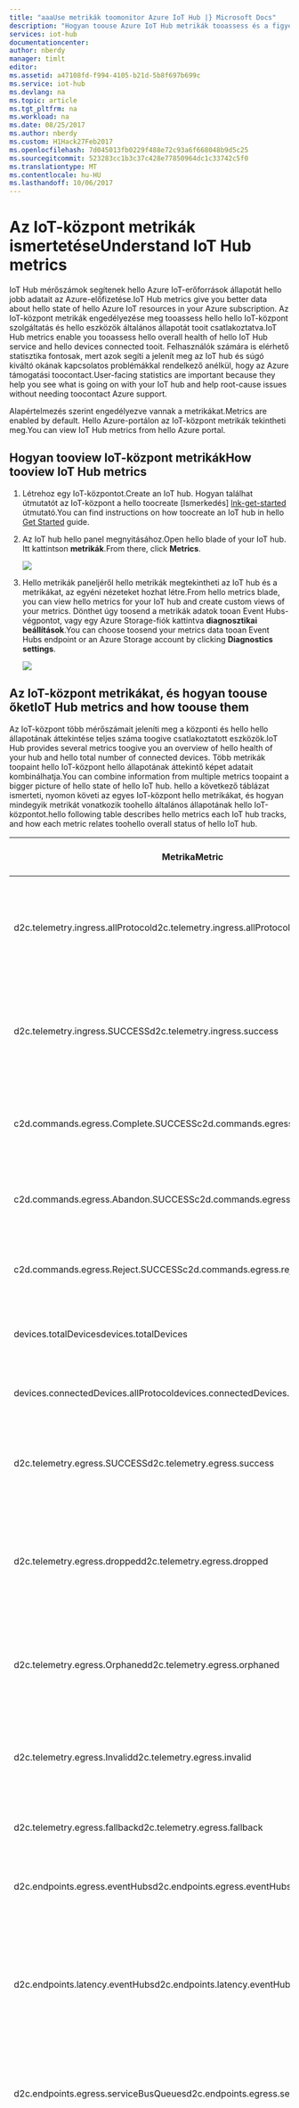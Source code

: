 ```yaml
---
title: "aaaUse metrikák toomonitor Azure IoT Hub |} Microsoft Docs"
description: "Hogyan toouse Azure IoT Hub metrikák tooassess és a figyelő hello az IoT-központok általános állapotát."
services: iot-hub
documentationcenter: 
author: nberdy
manager: timlt
editor: 
ms.assetid: a47108fd-f994-4105-b21d-5b8f697b699c
ms.service: iot-hub
ms.devlang: na
ms.topic: article
ms.tgt_pltfrm: na
ms.workload: na
ms.date: 08/25/2017
ms.author: nberdy
ms.custom: H1Hack27Feb2017
ms.openlocfilehash: 7d045013fb0229f488e72c93a6f668048b9d5c25
ms.sourcegitcommit: 523283cc1b3c37c428e77850964dc1c33742c5f0
ms.translationtype: MT
ms.contentlocale: hu-HU
ms.lasthandoff: 10/06/2017
---
```

# <a name="understand-iot-hub-metrics"></a><span data-ttu-id="8f2e8-103">Az IoT-központ metrikák ismertetése</span><span class="sxs-lookup"><span data-stu-id="8f2e8-103">Understand IoT Hub metrics</span></span>
<span data-ttu-id="8f2e8-104">IoT Hub mérőszámok segítenek hello Azure IoT-erőforrások állapotát hello jobb adatait az Azure-előfizetése.</span><span class="sxs-lookup"><span data-stu-id="8f2e8-104">IoT Hub metrics give you better data about hello state of hello Azure IoT resources in your Azure subscription.</span></span> <span data-ttu-id="8f2e8-105">Az IoT-központ metrikák engedélyezése meg tooassess hello hello IoT-központ szolgáltatás és hello eszközök általános állapotát tooit csatlakoztatva.</span><span class="sxs-lookup"><span data-stu-id="8f2e8-105">IoT Hub metrics enable you tooassess hello overall health of hello IoT Hub service and hello devices connected tooit.</span></span> <span data-ttu-id="8f2e8-106">Felhasználók számára is elérhető statisztika fontosak, mert azok segíti a jelenít meg az IoT hub és súgó kiváltó okának kapcsolatos problémákkal rendelkező anélkül, hogy az Azure támogatási toocontact.</span><span class="sxs-lookup"><span data-stu-id="8f2e8-106">User-facing statistics are important because they help you see what is going on with your IoT hub and help root-cause issues without needing toocontact Azure support.</span></span>

<span data-ttu-id="8f2e8-107">Alapértelmezés szerint engedélyezve vannak a metrikákat.</span><span class="sxs-lookup"><span data-stu-id="8f2e8-107">Metrics are enabled by default.</span></span> <span data-ttu-id="8f2e8-108">Hello Azure-portálon az IoT-központ metrikák tekintheti meg.</span><span class="sxs-lookup"><span data-stu-id="8f2e8-108">You can view IoT Hub metrics from hello Azure portal.</span></span>

## <a name="how-tooview-iot-hub-metrics"></a><span data-ttu-id="8f2e8-109">Hogyan tooview IoT-központ metrikák</span><span class="sxs-lookup"><span data-stu-id="8f2e8-109">How tooview IoT Hub metrics</span></span>
1. <span data-ttu-id="8f2e8-110">Létrehoz egy IoT-központot.</span><span class="sxs-lookup"><span data-stu-id="8f2e8-110">Create an IoT hub.</span></span> <span data-ttu-id="8f2e8-111">Hogyan találhat útmutatót az IoT-központ a hello toocreate [Ismerkedés] [ lnk-get-started] útmutató.</span><span class="sxs-lookup"><span data-stu-id="8f2e8-111">You can find instructions on how toocreate an IoT hub in hello [Get Started][lnk-get-started] guide.</span></span>
2. <span data-ttu-id="8f2e8-112">Az IoT hub hello panel megnyitásához.</span><span class="sxs-lookup"><span data-stu-id="8f2e8-112">Open hello blade of your IoT hub.</span></span> <span data-ttu-id="8f2e8-113">Itt kattintson **metrikák**.</span><span class="sxs-lookup"><span data-stu-id="8f2e8-113">From there, click **Metrics**.</span></span>
   
    ![][1]
3. <span data-ttu-id="8f2e8-114">Hello metrikák paneljéről hello metrikák megtekintheti az IoT hub és a metrikákat, az egyéni nézeteket hozhat létre.</span><span class="sxs-lookup"><span data-stu-id="8f2e8-114">From hello metrics blade, you can view hello metrics for your IoT hub and create custom views of your metrics.</span></span> <span data-ttu-id="8f2e8-115">Dönthet úgy toosend a metrikák adatok tooan Event Hubs-végpontot, vagy egy Azure Storage-fiók kattintva **diagnosztikai beállítások**.</span><span class="sxs-lookup"><span data-stu-id="8f2e8-115">You can choose toosend your metrics data tooan Event Hubs endpoint or an Azure Storage account by clicking **Diagnostics settings**.</span></span>
   
    ![][2]

## <a name="iot-hub-metrics-and-how-toouse-them"></a><span data-ttu-id="8f2e8-116">Az IoT-központ metrikákat, és hogyan toouse őket</span><span class="sxs-lookup"><span data-stu-id="8f2e8-116">IoT Hub metrics and how toouse them</span></span>
<span data-ttu-id="8f2e8-117">Az IoT-központ több mérőszámait jeleníti meg a központi és hello hello állapotának áttekintése teljes száma toogive csatlakoztatott eszközök.</span><span class="sxs-lookup"><span data-stu-id="8f2e8-117">IoT Hub provides several metrics toogive you an overview of hello health of your hub and hello total number of connected devices.</span></span> <span data-ttu-id="8f2e8-118">Több metrikák toopaint hello IoT-központ hello állapotának áttekintő képet adatait kombinálhatja.</span><span class="sxs-lookup"><span data-stu-id="8f2e8-118">You can combine information from multiple metrics toopaint a bigger picture of hello state of hello IoT hub.</span></span> <span data-ttu-id="8f2e8-119">hello a következő táblázat ismerteti, nyomon követi az egyes IoT-központ hello metrikákat, és hogyan mindegyik metrikát vonatkozik toohello általános állapotának hello IoT-központot.</span><span class="sxs-lookup"><span data-stu-id="8f2e8-119">hello following table describes hello metrics each IoT hub tracks, and how each metric relates toohello overall status of hello IoT hub.</span></span>

|<span data-ttu-id="8f2e8-120">Metrika</span><span class="sxs-lookup"><span data-stu-id="8f2e8-120">Metric</span></span>|<span data-ttu-id="8f2e8-121">Metrika megjelenített neve</span><span class="sxs-lookup"><span data-stu-id="8f2e8-121">Metric Display Name</span></span>|<span data-ttu-id="8f2e8-122">Unit (Egység)</span><span class="sxs-lookup"><span data-stu-id="8f2e8-122">Unit</span></span>|<span data-ttu-id="8f2e8-123">Aggregáció típusa</span><span class="sxs-lookup"><span data-stu-id="8f2e8-123">Aggregation Type</span></span>|<span data-ttu-id="8f2e8-124">Leírás</span><span class="sxs-lookup"><span data-stu-id="8f2e8-124">Description</span></span>|
|---|---|---|---|---|
|<span data-ttu-id="8f2e8-125">d2c.telemetry.ingress.allProtocol</span><span class="sxs-lookup"><span data-stu-id="8f2e8-125">d2c.telemetry.ingress.allProtocol</span></span>|<span data-ttu-id="8f2e8-126">Telemetria üzenet küldési kísérlet</span><span class="sxs-lookup"><span data-stu-id="8f2e8-126">Telemetry message send attempts</span></span>|<span data-ttu-id="8f2e8-127">Darabszám</span><span class="sxs-lookup"><span data-stu-id="8f2e8-127">Count</span></span>|<span data-ttu-id="8f2e8-128">Összes</span><span class="sxs-lookup"><span data-stu-id="8f2e8-128">Total</span></span>|<span data-ttu-id="8f2e8-129">Elküldött tooyour IoT-központ eszközről a felhőbe telemetriai üzenetek megkísérelt toobe száma</span><span class="sxs-lookup"><span data-stu-id="8f2e8-129">Number of device-to-cloud telemetry messages attempted toobe sent tooyour IoT hub</span></span>|
|<span data-ttu-id="8f2e8-130">d2c.telemetry.ingress.SUCCESS</span><span class="sxs-lookup"><span data-stu-id="8f2e8-130">d2c.telemetry.ingress.success</span></span>|<span data-ttu-id="8f2e8-131">Küldött telemetriai üzenetek</span><span class="sxs-lookup"><span data-stu-id="8f2e8-131">Telemetry messages sent</span></span>|<span data-ttu-id="8f2e8-132">Darabszám</span><span class="sxs-lookup"><span data-stu-id="8f2e8-132">Count</span></span>|<span data-ttu-id="8f2e8-133">Összes</span><span class="sxs-lookup"><span data-stu-id="8f2e8-133">Total</span></span>|<span data-ttu-id="8f2e8-134">Tooyour IoT-központ sikeresen elküldve az eszközről a felhőbe telemetriai üzenetek száma</span><span class="sxs-lookup"><span data-stu-id="8f2e8-134">Number of device-to-cloud telemetry messages sent successfully tooyour IoT hub</span></span>|
|<span data-ttu-id="8f2e8-135">c2d.commands.egress.Complete.SUCCESS</span><span class="sxs-lookup"><span data-stu-id="8f2e8-135">c2d.commands.egress.complete.success</span></span>|<span data-ttu-id="8f2e8-136">A parancsok befejeződött</span><span class="sxs-lookup"><span data-stu-id="8f2e8-136">Commands completed</span></span>|<span data-ttu-id="8f2e8-137">Darabszám</span><span class="sxs-lookup"><span data-stu-id="8f2e8-137">Count</span></span>|<span data-ttu-id="8f2e8-138">Összes</span><span class="sxs-lookup"><span data-stu-id="8f2e8-138">Total</span></span>|<span data-ttu-id="8f2e8-139">Hello eszköz által végrehajtott felhő eszközre parancsok száma</span><span class="sxs-lookup"><span data-stu-id="8f2e8-139">Number of cloud-to-device commands completed successfully by hello device</span></span>|
|<span data-ttu-id="8f2e8-140">c2d.commands.egress.Abandon.SUCCESS</span><span class="sxs-lookup"><span data-stu-id="8f2e8-140">c2d.commands.egress.abandon.success</span></span>|<span data-ttu-id="8f2e8-141">Elhagyott parancsok</span><span class="sxs-lookup"><span data-stu-id="8f2e8-141">Commands abandoned</span></span>|<span data-ttu-id="8f2e8-142">Darabszám</span><span class="sxs-lookup"><span data-stu-id="8f2e8-142">Count</span></span>|<span data-ttu-id="8f2e8-143">Összes</span><span class="sxs-lookup"><span data-stu-id="8f2e8-143">Total</span></span>|<span data-ttu-id="8f2e8-144">Hello eszköz által félbe hagyott felhő eszközre parancsok száma</span><span class="sxs-lookup"><span data-stu-id="8f2e8-144">Number of cloud-to-device commands abandoned by hello device</span></span>|
|<span data-ttu-id="8f2e8-145">c2d.commands.egress.Reject.SUCCESS</span><span class="sxs-lookup"><span data-stu-id="8f2e8-145">c2d.commands.egress.reject.success</span></span>|<span data-ttu-id="8f2e8-146">Elutasított parancsok</span><span class="sxs-lookup"><span data-stu-id="8f2e8-146">Commands rejected</span></span>|<span data-ttu-id="8f2e8-147">Darabszám</span><span class="sxs-lookup"><span data-stu-id="8f2e8-147">Count</span></span>|<span data-ttu-id="8f2e8-148">Összes</span><span class="sxs-lookup"><span data-stu-id="8f2e8-148">Total</span></span>|<span data-ttu-id="8f2e8-149">Hello eszköz által elutasított felhő eszközre parancsok száma</span><span class="sxs-lookup"><span data-stu-id="8f2e8-149">Number of cloud-to-device commands rejected by hello device</span></span>|
|<span data-ttu-id="8f2e8-150">devices.totalDevices</span><span class="sxs-lookup"><span data-stu-id="8f2e8-150">devices.totalDevices</span></span>|<span data-ttu-id="8f2e8-151">Eszközök teljes száma</span><span class="sxs-lookup"><span data-stu-id="8f2e8-151">Total devices</span></span>|<span data-ttu-id="8f2e8-152">Darabszám</span><span class="sxs-lookup"><span data-stu-id="8f2e8-152">Count</span></span>|<span data-ttu-id="8f2e8-153">Összes</span><span class="sxs-lookup"><span data-stu-id="8f2e8-153">Total</span></span>|<span data-ttu-id="8f2e8-154">A regisztrált eszközök száma tooyour IoT-központ</span><span class="sxs-lookup"><span data-stu-id="8f2e8-154">Number of devices registered tooyour IoT hub</span></span>|
|<span data-ttu-id="8f2e8-155">devices.connectedDevices.allProtocol</span><span class="sxs-lookup"><span data-stu-id="8f2e8-155">devices.connectedDevices.allProtocol</span></span>|<span data-ttu-id="8f2e8-156">Csatlakoztatott eszközök</span><span class="sxs-lookup"><span data-stu-id="8f2e8-156">Connected devices</span></span>|<span data-ttu-id="8f2e8-157">Darabszám</span><span class="sxs-lookup"><span data-stu-id="8f2e8-157">Count</span></span>|<span data-ttu-id="8f2e8-158">Összes</span><span class="sxs-lookup"><span data-stu-id="8f2e8-158">Total</span></span>|<span data-ttu-id="8f2e8-159">A csatlakoztatott eszközök száma tooyour IoT-központ</span><span class="sxs-lookup"><span data-stu-id="8f2e8-159">Number of devices connected tooyour IoT hub</span></span>|
|<span data-ttu-id="8f2e8-160">d2c.telemetry.egress.SUCCESS</span><span class="sxs-lookup"><span data-stu-id="8f2e8-160">d2c.telemetry.egress.success</span></span>|<span data-ttu-id="8f2e8-161">Telemetria kézbesített üzenetek</span><span class="sxs-lookup"><span data-stu-id="8f2e8-161">Telemetry messages delivered</span></span>|<span data-ttu-id="8f2e8-162">Darabszám</span><span class="sxs-lookup"><span data-stu-id="8f2e8-162">Count</span></span>|<span data-ttu-id="8f2e8-163">Összes</span><span class="sxs-lookup"><span data-stu-id="8f2e8-163">Total</span></span>|<span data-ttu-id="8f2e8-164">Ennyiszer üzenetek sikeresen készültek tooendpoints (összesen)</span><span class="sxs-lookup"><span data-stu-id="8f2e8-164">Number of times messages were successfully written tooendpoints (total)</span></span>|
|<span data-ttu-id="8f2e8-165">d2c.telemetry.egress.dropped</span><span class="sxs-lookup"><span data-stu-id="8f2e8-165">d2c.telemetry.egress.dropped</span></span>|<span data-ttu-id="8f2e8-166">Az eldobott üzenetek</span><span class="sxs-lookup"><span data-stu-id="8f2e8-166">Dropped messages</span></span>|<span data-ttu-id="8f2e8-167">Darabszám</span><span class="sxs-lookup"><span data-stu-id="8f2e8-167">Count</span></span>|<span data-ttu-id="8f2e8-168">Összes</span><span class="sxs-lookup"><span data-stu-id="8f2e8-168">Total</span></span>|<span data-ttu-id="8f2e8-169">Az üzenetek száma dobva, mert nem felelt meg egyetlen útvonalak és hello tartalék útvonal le lett tiltva.</span><span class="sxs-lookup"><span data-stu-id="8f2e8-169">Number of messages dropped because they did not match any routes and hello fallback route was disabled</span></span>|
|<span data-ttu-id="8f2e8-170">d2c.telemetry.egress.Orphaned</span><span class="sxs-lookup"><span data-stu-id="8f2e8-170">d2c.telemetry.egress.orphaned</span></span>|<span data-ttu-id="8f2e8-171">Árva üzenetek</span><span class="sxs-lookup"><span data-stu-id="8f2e8-171">Orphaned messages</span></span>|<span data-ttu-id="8f2e8-172">Darabszám</span><span class="sxs-lookup"><span data-stu-id="8f2e8-172">Count</span></span>|<span data-ttu-id="8f2e8-173">Összes</span><span class="sxs-lookup"><span data-stu-id="8f2e8-173">Total</span></span>|<span data-ttu-id="8f2e8-174">hello bármely útvonalakat, beleértve a hello tartalék útvonal nem megfelelő üzenetek száma</span><span class="sxs-lookup"><span data-stu-id="8f2e8-174">hello count of messages not matching any routes including hello fallback route</span></span>|
|<span data-ttu-id="8f2e8-175">d2c.telemetry.egress.Invalid</span><span class="sxs-lookup"><span data-stu-id="8f2e8-175">d2c.telemetry.egress.invalid</span></span>|<span data-ttu-id="8f2e8-176">Érvénytelen üzenet</span><span class="sxs-lookup"><span data-stu-id="8f2e8-176">Invalid messages</span></span>|<span data-ttu-id="8f2e8-177">Darabszám</span><span class="sxs-lookup"><span data-stu-id="8f2e8-177">Count</span></span>|<span data-ttu-id="8f2e8-178">Összes</span><span class="sxs-lookup"><span data-stu-id="8f2e8-178">Total</span></span>|<span data-ttu-id="8f2e8-179">hello üzenetek száma nem érkezik miatt hello végponttal tooincompatibility</span><span class="sxs-lookup"><span data-stu-id="8f2e8-179">hello count of messages not delivered due tooincompatibility with hello endpoint</span></span>|
|<span data-ttu-id="8f2e8-180">d2c.telemetry.egress.fallback</span><span class="sxs-lookup"><span data-stu-id="8f2e8-180">d2c.telemetry.egress.fallback</span></span>|<span data-ttu-id="8f2e8-181">Tartalék feltételnek megfelelő üzenetek</span><span class="sxs-lookup"><span data-stu-id="8f2e8-181">Messages matching fallback condition</span></span>|<span data-ttu-id="8f2e8-182">Darabszám</span><span class="sxs-lookup"><span data-stu-id="8f2e8-182">Count</span></span>|<span data-ttu-id="8f2e8-183">Összes</span><span class="sxs-lookup"><span data-stu-id="8f2e8-183">Total</span></span>|<span data-ttu-id="8f2e8-184">Tartalék végpont toohello üzenetek száma</span><span class="sxs-lookup"><span data-stu-id="8f2e8-184">Number of messages written toohello fallback endpoint</span></span>|
|<span data-ttu-id="8f2e8-185">d2c.endpoints.egress.eventHubs</span><span class="sxs-lookup"><span data-stu-id="8f2e8-185">d2c.endpoints.egress.eventHubs</span></span>|<span data-ttu-id="8f2e8-186">Üzenetek kézbesítése történik tooEvent központok végpontjai</span><span class="sxs-lookup"><span data-stu-id="8f2e8-186">Messages delivered tooEvent Hub endpoints</span></span>|<span data-ttu-id="8f2e8-187">Darabszám</span><span class="sxs-lookup"><span data-stu-id="8f2e8-187">Count</span></span>|<span data-ttu-id="8f2e8-188">Összes</span><span class="sxs-lookup"><span data-stu-id="8f2e8-188">Total</span></span>|<span data-ttu-id="8f2e8-189">Üzenetek volt sikeresen írásbeli tooEvent Hub végpontok száma</span><span class="sxs-lookup"><span data-stu-id="8f2e8-189">Number of times messages were successfully written tooEvent Hub endpoints</span></span>|
|<span data-ttu-id="8f2e8-190">d2c.endpoints.latency.eventHubs</span><span class="sxs-lookup"><span data-stu-id="8f2e8-190">d2c.endpoints.latency.eventHubs</span></span>|<span data-ttu-id="8f2e8-191">Az Event Hubs végpontok üzenet késés</span><span class="sxs-lookup"><span data-stu-id="8f2e8-191">Message latency for Event Hub endpoints</span></span>|<span data-ttu-id="8f2e8-192">ideje ezredmásodpercben</span><span class="sxs-lookup"><span data-stu-id="8f2e8-192">Milliseconds</span></span>|<span data-ttu-id="8f2e8-193">Átlagos</span><span class="sxs-lookup"><span data-stu-id="8f2e8-193">Average</span></span>|<span data-ttu-id="8f2e8-194">hello átlagos közötti késés üzenet érkező toohello IoT-központ és az üzenet belépő az Event Hubs végpont, ezredmásodpercben</span><span class="sxs-lookup"><span data-stu-id="8f2e8-194">hello average latency between message ingress toohello IoT hub and message ingress into an Event Hub endpoint, in milliseconds</span></span>|
|<span data-ttu-id="8f2e8-195">d2c.endpoints.egress.serviceBusQueues</span><span class="sxs-lookup"><span data-stu-id="8f2e8-195">d2c.endpoints.egress.serviceBusQueues</span></span>|<span data-ttu-id="8f2e8-196">Üzenetek kézbesítése történik tooService Bus-üzenetsorba végpontok</span><span class="sxs-lookup"><span data-stu-id="8f2e8-196">Messages delivered tooService Bus Queue endpoints</span></span>|<span data-ttu-id="8f2e8-197">Darabszám</span><span class="sxs-lookup"><span data-stu-id="8f2e8-197">Count</span></span>|<span data-ttu-id="8f2e8-198">Összes</span><span class="sxs-lookup"><span data-stu-id="8f2e8-198">Total</span></span>|<span data-ttu-id="8f2e8-199">Üzenetek volt sikeresen írásbeli tooService Bus-üzenetsorba végpontok száma</span><span class="sxs-lookup"><span data-stu-id="8f2e8-199">Number of times messages were successfully written tooService Bus Queue endpoints</span></span>|
|<span data-ttu-id="8f2e8-200">d2c.endpoints.latency.serviceBusQueues</span><span class="sxs-lookup"><span data-stu-id="8f2e8-200">d2c.endpoints.latency.serviceBusQueues</span></span>|<span data-ttu-id="8f2e8-201">A Service Bus-üzenetsorba végpontokhoz üzenet késés</span><span class="sxs-lookup"><span data-stu-id="8f2e8-201">Message latency for Service Bus Queue endpoints</span></span>|<span data-ttu-id="8f2e8-202">ideje ezredmásodpercben</span><span class="sxs-lookup"><span data-stu-id="8f2e8-202">Milliseconds</span></span>|<span data-ttu-id="8f2e8-203">Átlagos</span><span class="sxs-lookup"><span data-stu-id="8f2e8-203">Average</span></span>|<span data-ttu-id="8f2e8-204">hello átlagos közötti késés üzenet érkező toohello IoT-központ és az üzenet belépő be egy Service Bus-üzenetsorba végpont ezredmásodpercben</span><span class="sxs-lookup"><span data-stu-id="8f2e8-204">hello average latency between message ingress toohello IoT hub and message ingress into a Service Bus Queue endpoint, in milliseconds</span></span>|
|<span data-ttu-id="8f2e8-205">d2c.endpoints.egress.serviceBusTopics</span><span class="sxs-lookup"><span data-stu-id="8f2e8-205">d2c.endpoints.egress.serviceBusTopics</span></span>|<span data-ttu-id="8f2e8-206">Üzenetek kézbesítése történik tooService Bus-témakörbe végpontok</span><span class="sxs-lookup"><span data-stu-id="8f2e8-206">Messages delivered tooService Bus Topic endpoints</span></span>|<span data-ttu-id="8f2e8-207">Darabszám</span><span class="sxs-lookup"><span data-stu-id="8f2e8-207">Count</span></span>|<span data-ttu-id="8f2e8-208">Összes</span><span class="sxs-lookup"><span data-stu-id="8f2e8-208">Total</span></span>|<span data-ttu-id="8f2e8-209">Üzenetek volt sikeresen írásbeli tooService Bus-témakörbe végpontok száma</span><span class="sxs-lookup"><span data-stu-id="8f2e8-209">Number of times messages were successfully written tooService Bus Topic endpoints</span></span>|
|<span data-ttu-id="8f2e8-210">d2c.endpoints.latency.serviceBusTopics</span><span class="sxs-lookup"><span data-stu-id="8f2e8-210">d2c.endpoints.latency.serviceBusTopics</span></span>|<span data-ttu-id="8f2e8-211">A Service Bus-témakörbe végpontokhoz üzenet késés</span><span class="sxs-lookup"><span data-stu-id="8f2e8-211">Message latency for Service Bus Topic endpoints</span></span>|<span data-ttu-id="8f2e8-212">ideje ezredmásodpercben</span><span class="sxs-lookup"><span data-stu-id="8f2e8-212">Milliseconds</span></span>|<span data-ttu-id="8f2e8-213">Átlagos</span><span class="sxs-lookup"><span data-stu-id="8f2e8-213">Average</span></span>|<span data-ttu-id="8f2e8-214">hello átlagos közötti késés üzenet érkező toohello IoT-központ és az üzenet belépő be egy Service Bus-témakörbe végpont ezredmásodpercben</span><span class="sxs-lookup"><span data-stu-id="8f2e8-214">hello average latency between message ingress toohello IoT hub and message ingress into a Service Bus Topic endpoint, in milliseconds</span></span>|
|<span data-ttu-id="8f2e8-215">d2c.endpoints.egress.builtIn.events</span><span class="sxs-lookup"><span data-stu-id="8f2e8-215">d2c.endpoints.egress.builtIn.events</span></span>|<span data-ttu-id="8f2e8-216">Üzenetek kézbesítése történik toohello beépített végpont (üzenet/esemény)</span><span class="sxs-lookup"><span data-stu-id="8f2e8-216">Messages delivered toohello built-in endpoint (messages/events)</span></span>|<span data-ttu-id="8f2e8-217">Darabszám</span><span class="sxs-lookup"><span data-stu-id="8f2e8-217">Count</span></span>|<span data-ttu-id="8f2e8-218">Összes</span><span class="sxs-lookup"><span data-stu-id="8f2e8-218">Total</span></span>|<span data-ttu-id="8f2e8-219">Ennyiszer üzenetek volt sikeresen írásbeli toohello beépített végpont (üzenet/esemény)</span><span class="sxs-lookup"><span data-stu-id="8f2e8-219">Number of times messages were successfully written toohello built-in endpoint (messages/events)</span></span>|
|<span data-ttu-id="8f2e8-220">d2c.endpoints.latency.builtIn.events</span><span class="sxs-lookup"><span data-stu-id="8f2e8-220">d2c.endpoints.latency.builtIn.events</span></span>|<span data-ttu-id="8f2e8-221">Üzenet késés hello beépített végpont (üzenet/esemény)</span><span class="sxs-lookup"><span data-stu-id="8f2e8-221">Message latency for hello built-in endpoint (messages/events)</span></span>|<span data-ttu-id="8f2e8-222">ideje ezredmásodpercben</span><span class="sxs-lookup"><span data-stu-id="8f2e8-222">Milliseconds</span></span>|<span data-ttu-id="8f2e8-223">Átlagos</span><span class="sxs-lookup"><span data-stu-id="8f2e8-223">Average</span></span>|<span data-ttu-id="8f2e8-224">hello átlagos várakozási ideje üzenet érkező toohello IoT-központ és az üzenet érkező között történő hello beépített végpont (üzenet/esemény), ezredmásodpercben</span><span class="sxs-lookup"><span data-stu-id="8f2e8-224">hello average latency between message ingress toohello IoT hub and message ingress into hello built-in endpoint (messages/events), in milliseconds</span></span> |
|<span data-ttu-id="8f2e8-225">d2c.Twin.Read.SUCCESS</span><span class="sxs-lookup"><span data-stu-id="8f2e8-225">d2c.twin.read.success</span></span>|<span data-ttu-id="8f2e8-226">Sikeres iker olvassa be az eszközökön</span><span class="sxs-lookup"><span data-stu-id="8f2e8-226">Successful twin reads from devices</span></span>|<span data-ttu-id="8f2e8-227">Darabszám</span><span class="sxs-lookup"><span data-stu-id="8f2e8-227">Count</span></span>|<span data-ttu-id="8f2e8-228">Összes</span><span class="sxs-lookup"><span data-stu-id="8f2e8-228">Total</span></span>|<span data-ttu-id="8f2e8-229">olvassa be az összes sikeres eszköz által kezdeményezett iker hello száma.</span><span class="sxs-lookup"><span data-stu-id="8f2e8-229">hello count of all successful device-initiated twin reads.</span></span>|
|<span data-ttu-id="8f2e8-230">d2c.Twin.Read.failure</span><span class="sxs-lookup"><span data-stu-id="8f2e8-230">d2c.twin.read.failure</span></span>|<span data-ttu-id="8f2e8-231">Nem sikerült a kettős olvasások eszközökről</span><span class="sxs-lookup"><span data-stu-id="8f2e8-231">Failed twin reads from devices</span></span>|<span data-ttu-id="8f2e8-232">Darabszám</span><span class="sxs-lookup"><span data-stu-id="8f2e8-232">Count</span></span>|<span data-ttu-id="8f2e8-233">Összes</span><span class="sxs-lookup"><span data-stu-id="8f2e8-233">Total</span></span>|<span data-ttu-id="8f2e8-234">hello teljes számát a két eszköz által kezdeményezett olvasás sikertelen volt.</span><span class="sxs-lookup"><span data-stu-id="8f2e8-234">hello count of all failed device-initiated twin reads.</span></span>|
|<span data-ttu-id="8f2e8-235">d2c.Twin.Read.size</span><span class="sxs-lookup"><span data-stu-id="8f2e8-235">d2c.twin.read.size</span></span>|<span data-ttu-id="8f2e8-236">A két válasz mérete olvassa be az eszközökön</span><span class="sxs-lookup"><span data-stu-id="8f2e8-236">Response size of twin reads from devices</span></span>|<span data-ttu-id="8f2e8-237">Bájtok</span><span class="sxs-lookup"><span data-stu-id="8f2e8-237">Bytes</span></span>|<span data-ttu-id="8f2e8-238">Átlagos</span><span class="sxs-lookup"><span data-stu-id="8f2e8-238">Average</span></span>|<span data-ttu-id="8f2e8-239">hello átlagos, minimális és maximális értékének minden sikeres eszköz által kezdeményezett iker olvasási műveletek.</span><span class="sxs-lookup"><span data-stu-id="8f2e8-239">hello average, min, and max of all successful device-initiated twin reads.</span></span>|
|<span data-ttu-id="8f2e8-240">d2c.Twin.Update.SUCCESS</span><span class="sxs-lookup"><span data-stu-id="8f2e8-240">d2c.twin.update.success</span></span>|<span data-ttu-id="8f2e8-241">Sikeres iker frissítések eszközökről</span><span class="sxs-lookup"><span data-stu-id="8f2e8-241">Successful twin updates from devices</span></span>|<span data-ttu-id="8f2e8-242">Darabszám</span><span class="sxs-lookup"><span data-stu-id="8f2e8-242">Count</span></span>|<span data-ttu-id="8f2e8-243">Összes</span><span class="sxs-lookup"><span data-stu-id="8f2e8-243">Total</span></span>|<span data-ttu-id="8f2e8-244">a két eszköz által kezdeményezett összes sikeres frissítések hello száma.</span><span class="sxs-lookup"><span data-stu-id="8f2e8-244">hello count of all successful device-initiated twin updates.</span></span>|
|<span data-ttu-id="8f2e8-245">d2c.Twin.Update.failure</span><span class="sxs-lookup"><span data-stu-id="8f2e8-245">d2c.twin.update.failure</span></span>|<span data-ttu-id="8f2e8-246">Nem sikerült a két frissítések eszközökről</span><span class="sxs-lookup"><span data-stu-id="8f2e8-246">Failed twin updates from devices</span></span>|<span data-ttu-id="8f2e8-247">Darabszám</span><span class="sxs-lookup"><span data-stu-id="8f2e8-247">Count</span></span>|<span data-ttu-id="8f2e8-248">Összes</span><span class="sxs-lookup"><span data-stu-id="8f2e8-248">Total</span></span>|<span data-ttu-id="8f2e8-249">hello teljes számát a két eszköz által kezdeményezett frissítések nem sikerült.</span><span class="sxs-lookup"><span data-stu-id="8f2e8-249">hello count of all failed device-initiated twin updates.</span></span>|
|<span data-ttu-id="8f2e8-250">d2c.Twin.Update.size</span><span class="sxs-lookup"><span data-stu-id="8f2e8-250">d2c.twin.update.size</span></span>|<span data-ttu-id="8f2e8-251">A két frissítések eszközökről mérete</span><span class="sxs-lookup"><span data-stu-id="8f2e8-251">Size of twin updates from devices</span></span>|<span data-ttu-id="8f2e8-252">Bájtok</span><span class="sxs-lookup"><span data-stu-id="8f2e8-252">Bytes</span></span>|<span data-ttu-id="8f2e8-253">Átlagos</span><span class="sxs-lookup"><span data-stu-id="8f2e8-253">Average</span></span>|<span data-ttu-id="8f2e8-254">hello átlagos, minimális és maximális méretét az összes sikeres eszköz által kezdeményezett iker frissítések.</span><span class="sxs-lookup"><span data-stu-id="8f2e8-254">hello average, min, and max size of all successful device-initiated twin updates.</span></span>|
|<span data-ttu-id="8f2e8-255">c2d.methods.SUCCESS</span><span class="sxs-lookup"><span data-stu-id="8f2e8-255">c2d.methods.success</span></span>|<span data-ttu-id="8f2e8-256">Sikeres közvetlen módszer meghívásához</span><span class="sxs-lookup"><span data-stu-id="8f2e8-256">Successful direct method invocations</span></span>|<span data-ttu-id="8f2e8-257">Darabszám</span><span class="sxs-lookup"><span data-stu-id="8f2e8-257">Count</span></span>|<span data-ttu-id="8f2e8-258">Összes</span><span class="sxs-lookup"><span data-stu-id="8f2e8-258">Total</span></span>|<span data-ttu-id="8f2e8-259">az összes sikeres közvetlen metódushívások hello száma.</span><span class="sxs-lookup"><span data-stu-id="8f2e8-259">hello count of all successful direct method calls.</span></span>|
|<span data-ttu-id="8f2e8-260">c2d.methods.failure</span><span class="sxs-lookup"><span data-stu-id="8f2e8-260">c2d.methods.failure</span></span>|<span data-ttu-id="8f2e8-261">Nem sikerült a közvetlen módszer meghívásához</span><span class="sxs-lookup"><span data-stu-id="8f2e8-261">Failed direct method invocations</span></span>|<span data-ttu-id="8f2e8-262">Darabszám</span><span class="sxs-lookup"><span data-stu-id="8f2e8-262">Count</span></span>|<span data-ttu-id="8f2e8-263">Összes</span><span class="sxs-lookup"><span data-stu-id="8f2e8-263">Total</span></span>|<span data-ttu-id="8f2e8-264">hello teljes számát a közvetlen metódushívások nem sikerült.</span><span class="sxs-lookup"><span data-stu-id="8f2e8-264">hello count of all failed direct method calls.</span></span>|
|<span data-ttu-id="8f2e8-265">c2d.methods.requestSize</span><span class="sxs-lookup"><span data-stu-id="8f2e8-265">c2d.methods.requestSize</span></span>|<span data-ttu-id="8f2e8-266">A közvetlen módszer meghívásához kérelem mérete</span><span class="sxs-lookup"><span data-stu-id="8f2e8-266">Request size of direct method invocations</span></span>|<span data-ttu-id="8f2e8-267">Bájtok</span><span class="sxs-lookup"><span data-stu-id="8f2e8-267">Bytes</span></span>|<span data-ttu-id="8f2e8-268">Átlagos</span><span class="sxs-lookup"><span data-stu-id="8f2e8-268">Average</span></span>|<span data-ttu-id="8f2e8-269">hello átlagos, minimális és maximális értékének minden sikeres közvetlen metódusú kérelmeket.</span><span class="sxs-lookup"><span data-stu-id="8f2e8-269">hello average, min, and max of all successful direct method requests.</span></span>|
|<span data-ttu-id="8f2e8-270">c2d.methods.responseSize</span><span class="sxs-lookup"><span data-stu-id="8f2e8-270">c2d.methods.responseSize</span></span>|<span data-ttu-id="8f2e8-271">Válasz mérete közvetlen módszer meghívásához</span><span class="sxs-lookup"><span data-stu-id="8f2e8-271">Response size of direct method invocations</span></span>|<span data-ttu-id="8f2e8-272">Bájtok</span><span class="sxs-lookup"><span data-stu-id="8f2e8-272">Bytes</span></span>|<span data-ttu-id="8f2e8-273">Átlagos</span><span class="sxs-lookup"><span data-stu-id="8f2e8-273">Average</span></span>|<span data-ttu-id="8f2e8-274">hello átlagos, a min és a max az összes sikeres közvetlen módszer válasz.</span><span class="sxs-lookup"><span data-stu-id="8f2e8-274">hello average, min, and max of all successful direct method responses.</span></span>|
|<span data-ttu-id="8f2e8-275">c2d.Twin.Read.SUCCESS</span><span class="sxs-lookup"><span data-stu-id="8f2e8-275">c2d.twin.read.success</span></span>|<span data-ttu-id="8f2e8-276">Sikeres iker háttérből olvassa be</span><span class="sxs-lookup"><span data-stu-id="8f2e8-276">Successful twin reads from back end</span></span>|<span data-ttu-id="8f2e8-277">Darabszám</span><span class="sxs-lookup"><span data-stu-id="8f2e8-277">Count</span></span>|<span data-ttu-id="8f2e8-278">Összes</span><span class="sxs-lookup"><span data-stu-id="8f2e8-278">Total</span></span>|<span data-ttu-id="8f2e8-279">olvassa be az összes sikeres back-end által kezdeményezett iker hello száma.</span><span class="sxs-lookup"><span data-stu-id="8f2e8-279">hello count of all successful back-end-initiated twin reads.</span></span>|
|<span data-ttu-id="8f2e8-280">c2d.Twin.Read.failure</span><span class="sxs-lookup"><span data-stu-id="8f2e8-280">c2d.twin.read.failure</span></span>|<span data-ttu-id="8f2e8-281">Sikertelen a két háttérből olvassa be</span><span class="sxs-lookup"><span data-stu-id="8f2e8-281">Failed twin reads from back end</span></span>|<span data-ttu-id="8f2e8-282">Darabszám</span><span class="sxs-lookup"><span data-stu-id="8f2e8-282">Count</span></span>|<span data-ttu-id="8f2e8-283">Összes</span><span class="sxs-lookup"><span data-stu-id="8f2e8-283">Total</span></span>|<span data-ttu-id="8f2e8-284">hello teljes számát a két back-end által kezdeményezett olvasások nem sikerült.</span><span class="sxs-lookup"><span data-stu-id="8f2e8-284">hello count of all failed back-end-initiated twin reads.</span></span>|
|<span data-ttu-id="8f2e8-285">c2d.Twin.Read.size</span><span class="sxs-lookup"><span data-stu-id="8f2e8-285">c2d.twin.read.size</span></span>|<span data-ttu-id="8f2e8-286">A válasz méretének iker olvasások háttérből</span><span class="sxs-lookup"><span data-stu-id="8f2e8-286">Response size of twin reads from back end</span></span>|<span data-ttu-id="8f2e8-287">Bájtok</span><span class="sxs-lookup"><span data-stu-id="8f2e8-287">Bytes</span></span>|<span data-ttu-id="8f2e8-288">Átlagos</span><span class="sxs-lookup"><span data-stu-id="8f2e8-288">Average</span></span>|<span data-ttu-id="8f2e8-289">hello átlagos, minimális és maximális értékének minden sikeres back-end által kezdeményezett iker olvasási műveletek.</span><span class="sxs-lookup"><span data-stu-id="8f2e8-289">hello average, min, and max of all successful back-end-initiated twin reads.</span></span>|
|<span data-ttu-id="8f2e8-290">c2d.Twin.Update.SUCCESS</span><span class="sxs-lookup"><span data-stu-id="8f2e8-290">c2d.twin.update.success</span></span>|<span data-ttu-id="8f2e8-291">Sikeres iker frissítések háttérből</span><span class="sxs-lookup"><span data-stu-id="8f2e8-291">Successful twin updates from back end</span></span>|<span data-ttu-id="8f2e8-292">Darabszám</span><span class="sxs-lookup"><span data-stu-id="8f2e8-292">Count</span></span>|<span data-ttu-id="8f2e8-293">Összes</span><span class="sxs-lookup"><span data-stu-id="8f2e8-293">Total</span></span>|<span data-ttu-id="8f2e8-294">az összes sikeres back-end által kezdeményezett iker frissítések hello száma.</span><span class="sxs-lookup"><span data-stu-id="8f2e8-294">hello count of all successful back-end-initiated twin updates.</span></span>|
|<span data-ttu-id="8f2e8-295">c2d.Twin.Update.failure</span><span class="sxs-lookup"><span data-stu-id="8f2e8-295">c2d.twin.update.failure</span></span>|<span data-ttu-id="8f2e8-296">Sikertelen a két frissítések háttérből</span><span class="sxs-lookup"><span data-stu-id="8f2e8-296">Failed twin updates from back end</span></span>|<span data-ttu-id="8f2e8-297">Darabszám</span><span class="sxs-lookup"><span data-stu-id="8f2e8-297">Count</span></span>|<span data-ttu-id="8f2e8-298">Összes</span><span class="sxs-lookup"><span data-stu-id="8f2e8-298">Total</span></span>|<span data-ttu-id="8f2e8-299">hello teljes számát a két back-end által kezdeményezett frissítések nem sikerült.</span><span class="sxs-lookup"><span data-stu-id="8f2e8-299">hello count of all failed back-end-initiated twin updates.</span></span>|
|<span data-ttu-id="8f2e8-300">c2d.Twin.Update.size</span><span class="sxs-lookup"><span data-stu-id="8f2e8-300">c2d.twin.update.size</span></span>|<span data-ttu-id="8f2e8-301">A két frissítések háttérből mérete</span><span class="sxs-lookup"><span data-stu-id="8f2e8-301">Size of twin updates from back end</span></span>|<span data-ttu-id="8f2e8-302">Bájtok</span><span class="sxs-lookup"><span data-stu-id="8f2e8-302">Bytes</span></span>|<span data-ttu-id="8f2e8-303">Átlagos</span><span class="sxs-lookup"><span data-stu-id="8f2e8-303">Average</span></span>|<span data-ttu-id="8f2e8-304">hello átlagos, minimális és maximális méretét az összes sikeres back-end által kezdeményezett iker frissítések.</span><span class="sxs-lookup"><span data-stu-id="8f2e8-304">hello average, min, and max size of all successful back-end-initiated twin updates.</span></span>|
|<span data-ttu-id="8f2e8-305">twinQueries.success</span><span class="sxs-lookup"><span data-stu-id="8f2e8-305">twinQueries.success</span></span>|<span data-ttu-id="8f2e8-306">Sikeres iker lekérdezések</span><span class="sxs-lookup"><span data-stu-id="8f2e8-306">Successful twin queries</span></span>|<span data-ttu-id="8f2e8-307">Darabszám</span><span class="sxs-lookup"><span data-stu-id="8f2e8-307">Count</span></span>|<span data-ttu-id="8f2e8-308">Összes</span><span class="sxs-lookup"><span data-stu-id="8f2e8-308">Total</span></span>|<span data-ttu-id="8f2e8-309">az összes sikeres iker lekérdezés hello száma.</span><span class="sxs-lookup"><span data-stu-id="8f2e8-309">hello count of all successful twin queries.</span></span>|
|<span data-ttu-id="8f2e8-310">twinQueries.failure</span><span class="sxs-lookup"><span data-stu-id="8f2e8-310">twinQueries.failure</span></span>|<span data-ttu-id="8f2e8-311">Sikertelen a két lekérdezések</span><span class="sxs-lookup"><span data-stu-id="8f2e8-311">Failed twin queries</span></span>|<span data-ttu-id="8f2e8-312">Darabszám</span><span class="sxs-lookup"><span data-stu-id="8f2e8-312">Count</span></span>|<span data-ttu-id="8f2e8-313">Összes</span><span class="sxs-lookup"><span data-stu-id="8f2e8-313">Total</span></span>|<span data-ttu-id="8f2e8-314">összes sikertelen iker lekérdezések hello száma.</span><span class="sxs-lookup"><span data-stu-id="8f2e8-314">hello count of all failed twin queries.</span></span>|
|<span data-ttu-id="8f2e8-315">twinQueries.resultSize</span><span class="sxs-lookup"><span data-stu-id="8f2e8-315">twinQueries.resultSize</span></span>|<span data-ttu-id="8f2e8-316">A két lekérdezések eredmény méretének</span><span class="sxs-lookup"><span data-stu-id="8f2e8-316">Twin queries result size</span></span>|<span data-ttu-id="8f2e8-317">Bájtok</span><span class="sxs-lookup"><span data-stu-id="8f2e8-317">Bytes</span></span>|<span data-ttu-id="8f2e8-318">Átlagos</span><span class="sxs-lookup"><span data-stu-id="8f2e8-318">Average</span></span>|<span data-ttu-id="8f2e8-319">hello átlagos, minimális és maximális értékének hello eredmény méretének minden sikeres iker lekérdezések.</span><span class="sxs-lookup"><span data-stu-id="8f2e8-319">hello average, min, and max of hello result size of all successful twin queries.</span></span>|
|<span data-ttu-id="8f2e8-320">jobs.createTwinUpdateJob.success</span><span class="sxs-lookup"><span data-stu-id="8f2e8-320">jobs.createTwinUpdateJob.success</span></span>|<span data-ttu-id="8f2e8-321">A sikeres és a két frissítési feladatok</span><span class="sxs-lookup"><span data-stu-id="8f2e8-321">Successful creations of twin update jobs</span></span>|<span data-ttu-id="8f2e8-322">Darabszám</span><span class="sxs-lookup"><span data-stu-id="8f2e8-322">Count</span></span>|<span data-ttu-id="8f2e8-323">Összes</span><span class="sxs-lookup"><span data-stu-id="8f2e8-323">Total</span></span>|<span data-ttu-id="8f2e8-324">a két frissítési feladatok minden sikeres létrehozása hello száma.</span><span class="sxs-lookup"><span data-stu-id="8f2e8-324">hello count of all successful creation of twin update jobs.</span></span>|
|<span data-ttu-id="8f2e8-325">jobs.createTwinUpdateJob.failure</span><span class="sxs-lookup"><span data-stu-id="8f2e8-325">jobs.createTwinUpdateJob.failure</span></span>|<span data-ttu-id="8f2e8-326">Sikertelen és a két frissítési feladatok</span><span class="sxs-lookup"><span data-stu-id="8f2e8-326">Failed creations of twin update jobs</span></span>|<span data-ttu-id="8f2e8-327">Darabszám</span><span class="sxs-lookup"><span data-stu-id="8f2e8-327">Count</span></span>|<span data-ttu-id="8f2e8-328">Összes</span><span class="sxs-lookup"><span data-stu-id="8f2e8-328">Total</span></span>|<span data-ttu-id="8f2e8-329">a két frissítési feladatok során létrehozására tett sikertelen kísérlet hello száma.</span><span class="sxs-lookup"><span data-stu-id="8f2e8-329">hello count of all failed creation of twin update jobs.</span></span>|
|<span data-ttu-id="8f2e8-330">jobs.createDirectMethodJob.success</span><span class="sxs-lookup"><span data-stu-id="8f2e8-330">jobs.createDirectMethodJob.success</span></span>|<span data-ttu-id="8f2e8-331">A metódus meghívása feladatok sikeres létrehozása</span><span class="sxs-lookup"><span data-stu-id="8f2e8-331">Successful creations of method invocation jobs</span></span>|<span data-ttu-id="8f2e8-332">Darabszám</span><span class="sxs-lookup"><span data-stu-id="8f2e8-332">Count</span></span>|<span data-ttu-id="8f2e8-333">Összes</span><span class="sxs-lookup"><span data-stu-id="8f2e8-333">Total</span></span>|<span data-ttu-id="8f2e8-334">közvetlen metódus meghívása feladatok minden sikeres létrehozása hello száma.</span><span class="sxs-lookup"><span data-stu-id="8f2e8-334">hello count of all successful creation of direct method invocation jobs.</span></span>|
|<span data-ttu-id="8f2e8-335">jobs.createDirectMethodJob.failure</span><span class="sxs-lookup"><span data-stu-id="8f2e8-335">jobs.createDirectMethodJob.failure</span></span>|<span data-ttu-id="8f2e8-336">A metódus meghívása feladatok sikertelen számát</span><span class="sxs-lookup"><span data-stu-id="8f2e8-336">Failed creations of method invocation jobs</span></span>|<span data-ttu-id="8f2e8-337">Darabszám</span><span class="sxs-lookup"><span data-stu-id="8f2e8-337">Count</span></span>|<span data-ttu-id="8f2e8-338">Összes</span><span class="sxs-lookup"><span data-stu-id="8f2e8-338">Total</span></span>|<span data-ttu-id="8f2e8-339">közvetlen metódus meghívása feladatok során létrehozására tett sikertelen kísérlet hello száma.</span><span class="sxs-lookup"><span data-stu-id="8f2e8-339">hello count of all failed creation of direct method invocation jobs.</span></span>|
|<span data-ttu-id="8f2e8-340">jobs.listJobs.success</span><span class="sxs-lookup"><span data-stu-id="8f2e8-340">jobs.listJobs.success</span></span>|<span data-ttu-id="8f2e8-341">Sikeres hívás toolist feladatok</span><span class="sxs-lookup"><span data-stu-id="8f2e8-341">Successful calls toolist jobs</span></span>|<span data-ttu-id="8f2e8-342">Darabszám</span><span class="sxs-lookup"><span data-stu-id="8f2e8-342">Count</span></span>|<span data-ttu-id="8f2e8-343">Összes</span><span class="sxs-lookup"><span data-stu-id="8f2e8-343">Total</span></span>|<span data-ttu-id="8f2e8-344">hello száma az összes sikeres hívás toolist feladat.</span><span class="sxs-lookup"><span data-stu-id="8f2e8-344">hello count of all successful calls toolist jobs.</span></span>|
|<span data-ttu-id="8f2e8-345">jobs.listJobs.failure</span><span class="sxs-lookup"><span data-stu-id="8f2e8-345">jobs.listJobs.failure</span></span>|<span data-ttu-id="8f2e8-346">Sikertelen hívások toolist feladatok</span><span class="sxs-lookup"><span data-stu-id="8f2e8-346">Failed calls toolist jobs</span></span>|<span data-ttu-id="8f2e8-347">Darabszám</span><span class="sxs-lookup"><span data-stu-id="8f2e8-347">Count</span></span>|<span data-ttu-id="8f2e8-348">Összes</span><span class="sxs-lookup"><span data-stu-id="8f2e8-348">Total</span></span>|<span data-ttu-id="8f2e8-349">összes sikertelen hívás toolist feladat hello száma.</span><span class="sxs-lookup"><span data-stu-id="8f2e8-349">hello count of all failed calls toolist jobs.</span></span>|
|<span data-ttu-id="8f2e8-350">jobs.cancelJob.success</span><span class="sxs-lookup"><span data-stu-id="8f2e8-350">jobs.cancelJob.success</span></span>|<span data-ttu-id="8f2e8-351">Megszakított feladatok sikeres</span><span class="sxs-lookup"><span data-stu-id="8f2e8-351">Successful job cancellations</span></span>|<span data-ttu-id="8f2e8-352">Darabszám</span><span class="sxs-lookup"><span data-stu-id="8f2e8-352">Count</span></span>|<span data-ttu-id="8f2e8-353">Összes</span><span class="sxs-lookup"><span data-stu-id="8f2e8-353">Total</span></span>|<span data-ttu-id="8f2e8-354">az összes sikeres hello száma meghívja toocancel egy feladatot.</span><span class="sxs-lookup"><span data-stu-id="8f2e8-354">hello count of all successful calls toocancel a job.</span></span>|
|<span data-ttu-id="8f2e8-355">jobs.cancelJob.failure</span><span class="sxs-lookup"><span data-stu-id="8f2e8-355">jobs.cancelJob.failure</span></span>|<span data-ttu-id="8f2e8-356">Sikertelen feladat sikertelen</span><span class="sxs-lookup"><span data-stu-id="8f2e8-356">Failed job cancellations</span></span>|<span data-ttu-id="8f2e8-357">Darabszám</span><span class="sxs-lookup"><span data-stu-id="8f2e8-357">Count</span></span>|<span data-ttu-id="8f2e8-358">Összes</span><span class="sxs-lookup"><span data-stu-id="8f2e8-358">Total</span></span>|<span data-ttu-id="8f2e8-359">összes sikertelen hívás toocancel egy feladat hello száma.</span><span class="sxs-lookup"><span data-stu-id="8f2e8-359">hello count of all failed calls toocancel a job.</span></span>|
|<span data-ttu-id="8f2e8-360">jobs.queryJobs.success</span><span class="sxs-lookup"><span data-stu-id="8f2e8-360">jobs.queryJobs.success</span></span>|<span data-ttu-id="8f2e8-361">Feladat sikeres lekérdezések</span><span class="sxs-lookup"><span data-stu-id="8f2e8-361">Successful job queries</span></span>|<span data-ttu-id="8f2e8-362">Darabszám</span><span class="sxs-lookup"><span data-stu-id="8f2e8-362">Count</span></span>|<span data-ttu-id="8f2e8-363">Összes</span><span class="sxs-lookup"><span data-stu-id="8f2e8-363">Total</span></span>|<span data-ttu-id="8f2e8-364">hello száma az összes sikeres hívás tooquery feladat.</span><span class="sxs-lookup"><span data-stu-id="8f2e8-364">hello count of all successful calls tooquery jobs.</span></span>|
|<span data-ttu-id="8f2e8-365">jobs.queryJobs.failure</span><span class="sxs-lookup"><span data-stu-id="8f2e8-365">jobs.queryJobs.failure</span></span>|<span data-ttu-id="8f2e8-366">Sikertelen feladat-lekérdezések</span><span class="sxs-lookup"><span data-stu-id="8f2e8-366">Failed job queries</span></span>|<span data-ttu-id="8f2e8-367">Darabszám</span><span class="sxs-lookup"><span data-stu-id="8f2e8-367">Count</span></span>|<span data-ttu-id="8f2e8-368">Összes</span><span class="sxs-lookup"><span data-stu-id="8f2e8-368">Total</span></span>|<span data-ttu-id="8f2e8-369">összes sikertelen hívás tooquery feladat hello száma.</span><span class="sxs-lookup"><span data-stu-id="8f2e8-369">hello count of all failed calls tooquery jobs.</span></span>|
|<span data-ttu-id="8f2e8-370">jobs.Completed</span><span class="sxs-lookup"><span data-stu-id="8f2e8-370">jobs.completed</span></span>|<span data-ttu-id="8f2e8-371">Befejezett feladatokhoz</span><span class="sxs-lookup"><span data-stu-id="8f2e8-371">Completed jobs</span></span>|<span data-ttu-id="8f2e8-372">Darabszám</span><span class="sxs-lookup"><span data-stu-id="8f2e8-372">Count</span></span>|<span data-ttu-id="8f2e8-373">Összes</span><span class="sxs-lookup"><span data-stu-id="8f2e8-373">Total</span></span>|<span data-ttu-id="8f2e8-374">az összes befejezett feladatokhoz hello számát.</span><span class="sxs-lookup"><span data-stu-id="8f2e8-374">hello count of all completed jobs.</span></span>|
|<span data-ttu-id="8f2e8-375">jobs.Failed</span><span class="sxs-lookup"><span data-stu-id="8f2e8-375">jobs.failed</span></span>|<span data-ttu-id="8f2e8-376">A sikertelen feladatok</span><span class="sxs-lookup"><span data-stu-id="8f2e8-376">Failed jobs</span></span>|<span data-ttu-id="8f2e8-377">Darabszám</span><span class="sxs-lookup"><span data-stu-id="8f2e8-377">Count</span></span>|<span data-ttu-id="8f2e8-378">Összes</span><span class="sxs-lookup"><span data-stu-id="8f2e8-378">Total</span></span>|<span data-ttu-id="8f2e8-379">összes sikertelen feladatok száma hello.</span><span class="sxs-lookup"><span data-stu-id="8f2e8-379">hello count of all failed jobs.</span></span>|

## <a name="next-steps"></a><span data-ttu-id="8f2e8-380">Következő lépések</span><span class="sxs-lookup"><span data-stu-id="8f2e8-380">Next steps</span></span>
<span data-ttu-id="8f2e8-381">Most, hogy az IoT-központ metrikák áttekintést láthatta, kövesse a hivatkozást toolearn Azure IoT Hub kezelésével kapcsolatos további:</span><span class="sxs-lookup"><span data-stu-id="8f2e8-381">Now that you’ve seen an overview of IoT Hub metrics, follow this link toolearn more about managing Azure IoT Hub:</span></span>

* <span data-ttu-id="8f2e8-382">[Figyelési műveletek][lnk-monitor]</span><span class="sxs-lookup"><span data-stu-id="8f2e8-382">[Operations monitoring][lnk-monitor]</span></span>

<span data-ttu-id="8f2e8-383">toofurther megismerkedhet az IoT-központ hello képességeit, lásd:</span><span class="sxs-lookup"><span data-stu-id="8f2e8-383">toofurther explore hello capabilities of IoT Hub, see:</span></span>

* <span data-ttu-id="8f2e8-384">[IoT Hub fejlesztői útmutató][lnk-devguide]</span><span class="sxs-lookup"><span data-stu-id="8f2e8-384">[IoT Hub developer guide][lnk-devguide]</span></span>
* <span data-ttu-id="8f2e8-385">[Egy eszköz szimulálva Azure IoT oldala][lnk-iotedge]</span><span class="sxs-lookup"><span data-stu-id="8f2e8-385">[Simulating a device with Azure IoT Edge][lnk-iotedge]</span></span>

<!-- Links and images -->
[1]: media/iot-hub-metrics/enable-metrics-1.png
[2]: media/iot-hub-metrics/enable-metrics-2.png

[lnk-get-started]: iot-hub-csharp-csharp-getstarted.md
[lnk-operations-monitoring]: iot-hub-operations-monitoring.md
[lnk-scaling]: iot-hub-scaling.md
[lnk-dr]: iot-hub-ha-dr.md

[lnk-monitor]: iot-hub-operations-monitoring.md

[lnk-devguide]: iot-hub-devguide.md
[lnk-iotedge]: iot-hub-linux-iot-edge-simulated-device.md
